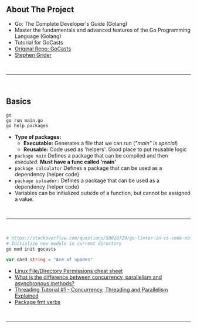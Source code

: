 ## About The Project

- Go: The Complete Developer's Guide (Golang)
- Master the fundamentals and advanced features of the Go Programming Language (Golang)
- Tutorial for GoCasts
- [Original Repo: GoCasts](https://github.com/StephenGrider/GoCasts)
- [Stephen Grider](https://github.com/StephenGrider)

&nbsp;

---

&nbsp;

## Basics

```sh
go
go run main.go
go help packages
```

- <b>Type of packages:</b>
  - <b>Executable:</b> Generates a file that we can run (<i>"main" is special</i>)
  - <b>Reusable:</b> Code used as 'helpers'. Good place to put reusable logic
- <code>package main</code> Defines a package that can be compiled and then _executed_. <b>Must have a func called 'main'</b>
- <code>package calculator</code> Defines a package that can be used as a dependency (helper code)
- <code>package uploader:</code> Defines a package that can be used as a dependency (helper code)
- Variables can be initialized outside of a function, but cannot be assigned a value.

&nbsp;

---

&nbsp;

```sh
# https://stackoverflow.com/questions/58018729/go-linter-in-vs-code-not-working-for-packages-across-multiple-files
# Initialize new module in current directory
go mod init gocasts
```

```go
var card string = "Ace of Spades"
```

- [Linux File/Directory Permissions cheat sheet](https://www.thegeekdiary.com/linux-file-directory-permissions-cheat-sheet/)
- [What is the difference between concurrency, parallelism and asynchronous methods?](https://stackoverflow.com/questions/4844637/what-is-the-difference-between-concurrency-parallelism-and-asynchronous-methods)
- [Threading Tutorial #1 - Concurrency, Threading and Parallelism Explained](https://www.youtube.com/watch?v=olYdb0DdGtM)
- [Package fmt verbs](https://pkg.go.dev/fmt)

&nbsp;

---

&nbsp;
